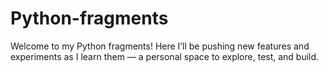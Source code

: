 # Python-fragments
Welcome to my Python fragments! Here I’ll be pushing new features and experiments as I learn them — a personal space to explore, test, and build.
